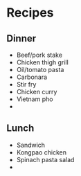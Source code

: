 # Recipes
## Dinner
- Beef/pork stake
- Chicken thigh grill
- Oil/tomato pasta
- Carbonara 
- Stir fry 
- Chicken curry
- Vietnam pho 
- 
## Lunch
- Sandwich 
- Kongpao chicken
- Spinach pasta salad
- 